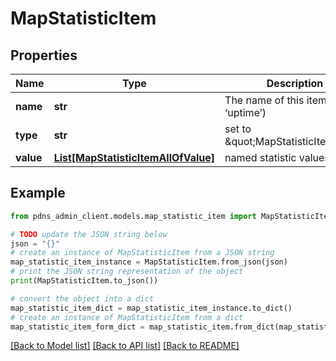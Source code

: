 # MapStatisticItem


## Properties

Name | Type | Description | Notes
------------ | ------------- | ------------- | -------------
**name** | **str** | The name of this item (e.g. ‘uptime’) | [optional] 
**type** | **str** | set to \&quot;MapStatisticItem\&quot; | [optional] 
**value** | [**List[MapStatisticItemAllOfValue]**](MapStatisticItemAllOfValue.md) | named statistic values | [optional] 

## Example

```python
from pdns_admin_client.models.map_statistic_item import MapStatisticItem

# TODO update the JSON string below
json = "{}"
# create an instance of MapStatisticItem from a JSON string
map_statistic_item_instance = MapStatisticItem.from_json(json)
# print the JSON string representation of the object
print(MapStatisticItem.to_json())

# convert the object into a dict
map_statistic_item_dict = map_statistic_item_instance.to_dict()
# create an instance of MapStatisticItem from a dict
map_statistic_item_form_dict = map_statistic_item.from_dict(map_statistic_item_dict)
```
[[Back to Model list]](../README.md#documentation-for-models) [[Back to API list]](../README.md#documentation-for-api-endpoints) [[Back to README]](../README.md)


